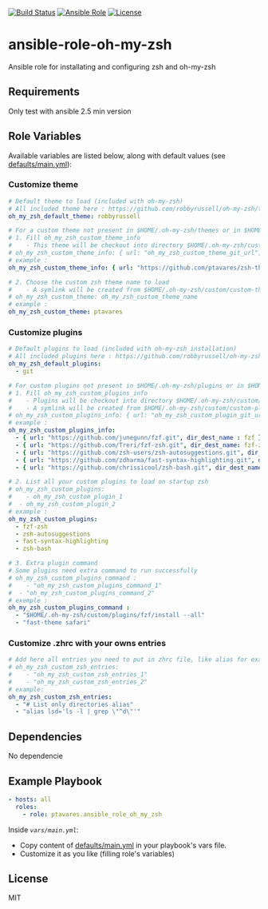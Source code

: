 [![Build Status](https://img.shields.io/travis/ptavares/ansible-role-oh-my-zsh/master.svg?style=flat-square)](https://travis-ci.org/ptavares/ansible-role-oh-my-zsh)
[![Ansible Role](https://img.shields.io/ansible/role/27782.svg)](https://galaxy.ansible.com/ptavares/ansible-role-oh-my-zsh)
[![License](https://img.shields.io/badge/license-MIT-brightgreen.svg?style=flat-square)](https://github.com/ptavares/ansible-role-oh-my-zsh/blob/master/LICENSE)

ansible-role-oh-my-zsh
=========

Ansible role for installating and configuring zsh and oh-my-zsh

Requirements
------------

Only test with ansible 2.5 min version

Role Variables
--------------
Available variables are listed below, along with default values (see [defaults/main.yml](https://github.com/ptavares/ansible-role-oh-my-zsh/blob/master/defaults/main.yml)):

### Customize theme

```yaml
# Default theme to load (included with oh-my-zsh)
# All included theme here : https://github.com/robbyrussell/oh-my-zsh/tree/master/themes
oh_my_zsh_default_theme: robbyrussell

# For a custom theme not present in $HOME/.oh-my-zsh/themes or in $HOME/.oh-my-zsh/custom/themes/ :
# 1. Fill oh_my_zsh_custom_theme_info
#    - This theme will be checkout into directory $HOME/.oh-my-zsh/custom/custom-themes/
# oh_my_zsh_custom_theme_info: { url: "oh_my_zsh_custom_theme_git_url", dir_dest_name: "oh_my_zsh_custom_git_dir_name" }
# example :
oh_my_zsh_custom_theme_info: { url: "https://github.com/ptavares/zsh-themes.git", dir_dest_name: zsh-themes }

# 2. Choose the custom zsh theme name to load
#    - A symlink will be created from $HOME/.oh-my-zsh/custom/custom-themes/oh_my_zsh_custom_theme_git_dir_name/oh_my_zsh_custom_theme_name to $HOME/.oh-my-zsh/custom/themes/
# oh_my_zsh_custom_theme: oh_my_zsh_custom_theme_name
# example :
oh_my_zsh_custom_theme: ptavares
```
### Customize plugins

```yaml
# Default plugins to load (included with oh-my-zsh installation)
# All included plugins here : https://github.com/robbyrussell/oh-my-zsh/tree/master/plugins
oh_my_zsh_default_plugins:
  - git

# For custom plugins not present in $HOME/.oh-my-zsh/plugins or in $HOME/.oh-my-zsh/custom/plugins/ :
# 1. Fill oh_my_zsh_custom_plugins_info
#    - Plugins will be checkout into directory $HOME/.oh-my-zsh/custom/custom-plugins/
#    - A symlink will be created from $HOME/.oh-my-zsh/custom/custom-plugins/oh_my_zsh_custom_plugin_dir_name to $HOME/.oh-my-zsh/custom/plugins/
# oh_my_zsh_custom_plugins_info: { url: "oh_my_zsh_custom_plugin_git_url", dir_dest_name: "oh_my_zsh_custom_plugin_git_dir_name" }
# example :
oh_my_zsh_custom_plugins_info:
  - { url: "https://github.com/junegunn/fzf.git", dir_dest_name : fzf }
  - { url: "https://github.com/Treri/fzf-zsh.git", dir_dest_name: fzf-zsh }
  - { url: "https://github.com/zsh-users/zsh-autosuggestions.git", dir_dest_name: zsh-autosuggestions }
  - { url: "https://github.com/zdharma/fast-syntax-highlighting.git", dir_dest_name: fast-syntax-highlighting }
  - { url: "https://github.com/chrissicool/zsh-bash.git", dir_dest_name: zsh-bash }

# 2. List all your custom plugins to load on startup zsh
# oh_my_zsh_custom_plugins:
#	 - oh_my_zsh_custom_plugin_1
#  - oh_my_zsh_custom_plugin_2
# example :
oh_my_zsh_custom_plugins:
  - fzf-zsh
  - zsh-autosuggestions
  - fast-syntax-highlighting
  - zsh-bash

# 3. Extra plugin command
# Some plugins need extra command to run successfully
# oh_my_zsh_custom_plugins_command :
#	 - "oh_my_zsh_custom_plugins_command_1"
#  - "oh_my_zsh_custom_plugins_command_2"
# exemple :
oh_my_zsh_custom_plugins_command :
  - "$HOME/.oh-my-zsh/custom/plugins/fzf/install --all"
  - "fast-theme safari"
```
### Customize .zhrc with your owns entries

```yaml
# Add here all entries you need to put in zhrc file, like alias for example
# oh_my_zsh_custom_zsh_entries:
#	 - "oh_my_zsh_custom_zsh_entries_1"
#	 - "oh_my_zsh_custom_zsh_entries_2"
# example:
oh_my_zsh_custom_zsh_entries:
  - "# List only directories alias"
  - "alias lsd='ls -l | grep \"^d\"'"
```

Dependencies
------------

No dependencie

Example Playbook
----------------

```yaml
- hosts: all
  roles:
    - role: ptavares.ansible_role_oh_my_zsh
```
Inside *`vars/main.yml`*:
- Copy content of [defaults/main.yml](https://github.com/ptavares/ansible-role-oh-my-zsh/blob/master/defaults/main.yml) in your playbook's vars file.
- Customize it as you like (filling role's variables)

License
-------

MIT
